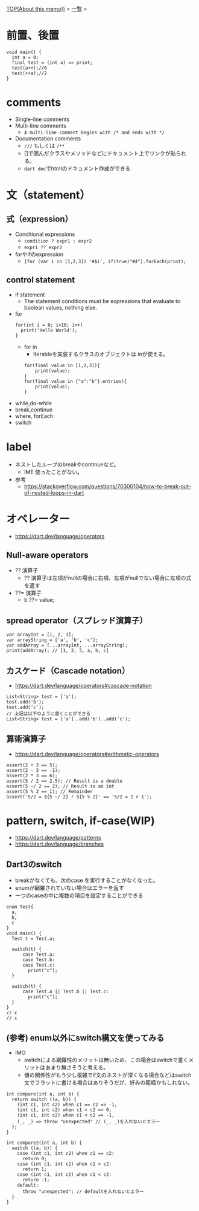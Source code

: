 [TOP(About this memo))](../README.md) > [一覧](./README.md) >


# 前置、後置
```
void main() {
  int a = 0;
  final test = (int a) => print;
  test(a++);//0
  test(++a);//2
}
```

# comments
* Single-line comments
* Multi-line comments
    * `A multi-line comment begins with /* and ends with */`
* Documentation comments
    * `///` もしくは `/**`
    * []で囲んだクラスやメソッドなどにドキュメント上でリンクが貼られる。
    * `dart doc`でhtmlのドキュメント作成ができる

# 文（statement）
## 式（expression）
* Conditional expressions
    * `condition ? expr1 : expr2`
    * `expr1 ?? expr2`
* forやifのexpression
    * `[for (var i in [1,2,3]) '#$i', if(true)"#4"].forEach(print);`
## control statement
* if statement
    * The statement conditions must be expressions that evaluate to boolean values, nothing else. 
* for
    ```
    for(int i = 0; i<10; i++) 
      print('Hello World');
    }
    ```
    * for in
      * Iterableを実装するクラスのオブジェクトは inが使える。
      ```
      for(final value in [1,2,3]){
          print(value);
      }
      for(final value in {"a":"b"}.entries){
          print(value);
      }
      ```
* while,do-while
* break,continue
* where, forEach
* switch


# label
* ネストしたループのbreakやcontinueなど。
  * IME 使ったことがない。
* 参考
  * https://stackoverflow.com/questions/70300104/how-to-break-out-of-nested-loops-in-dart



# オペレーター
* https://dart.dev/language/operators
## Null-aware operators
* ?? 演算子
  * ?? 演算子は左項がnullの場合に右項、左項がnullでない場合に左項の式を返す
* ??= 演算子
  * b ??= value;
## spread operator（スプレッド演算子）
```
var arrayInt = [1, 2, 3];
var arrayString = ['a', 'b', 'c'];
var addArray = [...arrayInt, ...arrayString];
print(addArray); // [1, 2, 3, a, b, c]
```
## カスケード（Cascade notation）
* https://dart.dev/language/operators#cascade-notation
```
List<String> test = ['a'];
test.add('b');
test.add('c');
// 上記は以下のように書くことができる
List<String> test = ['a']..add('b')..add('c');
```
## 算術演算子
* https://dart.dev/language/operators#arithmetic-operators
```
assert(2 + 3 == 5);
assert(2 - 3 == -1);
assert(2 * 3 == 6);
assert(5 / 2 == 2.5); // Result is a double
assert(5 ~/ 2 == 2); // Result is an int
assert(5 % 2 == 1); // Remainder
assert('5/2 = ${5 ~/ 2} r ${5 % 2}' == '5/2 = 2 r 1');
```

# pattern, switch, if-case(WIP)
* https://dart.dev/language/patterns
* https://dart.dev/language/branches
## Dart3のswitch
* breakがなくても、次のcase を実行することがなくなった。
* enumが網羅されていない場合はエラーを返す
* 一つのcaseの中に複数の項目を設定することができる
```
enum Test{
  a,
  b,
  c
}
void main() {
  Test t = Test.a;
  
  switch(t) {
      case Test.a:
      case Test.b:
      case Test.c:
        print("c");
  }
  
  switch(t) {
      case Test.a || Test.b || Test.c:
        print("c");
  }
}
// c
// c
```
## (参考) enum以外にswitch構文を使ってみる
* IMO
  * switchによる網羅性のメリットは無いため、この場合はswitchで書くメリットはあまり無さそうと考える。
  * 値の関係性がもう少し複雑でif文のネストが深くなる場合などはswitch文でフラットに書ける場合はありそうだが、好みの範疇かもしれない。
```
int compare(int a, int b) {
  return switch ((a, b)) {
    (int c1, int c2) when c1 == c2 => -1,
    (int c1, int c2) when c1 > c2 => 0,
    (int c1, int c2) when c1 < c2 => -1,
    (_, _) => throw "unexpected" // (_, _)を入れないとエラー
  };
}

int compare2(int a, int b) {
  switch ((a, b)) {
    case (int c1, int c2) when c1 == c2:
      return 0;
    case (int c1, int c2) when c1 > c2:
      return 1;
    case (int c1, int c2) when c1 < c2:
      return -1;
    default:
      throw "unexpected"; // defaultを入れないとエラー
  }
}
```
